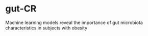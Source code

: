 # gut-CR
Machine learning models reveal the importance of gut microbiota characteristics in subjects with obesity
